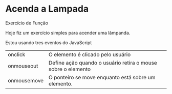 # Acenda a Lampada 
Exercício de Função 

Hoje fiz um exercício simples para acender uma lâmpanda.

Estou usando tres eventos do JavaScript

|||
| -------- | ----------------- |
| onclick | O elemento é clicado pelo usuário | | 
| onmouseout | Define ação quando o usuário retira o mouse sobre o elemento  |
| onmousemove| O ponteiro se move enquanto está sobre um elemento.| 
